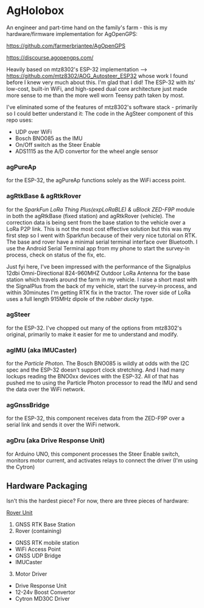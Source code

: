 # AgHolobox
An engineer and part-time hand on the family's farm - this is my hardware/firmware implementation for AgOpenGPS:

https://github.com/farmerbriantee/AgOpenGPS

https://discourse.agopengps.com/

Heavily based on mtz8302's ESP-32 implementation --> https://github.com/mtz8302/AOG_Autosteer_ESP32 whose work I found before I knew very much about this.  I'm glad that I did!  The ESP-32 with its' low-cost, built-in WiFi, and high-speed dual core architecture just made more sense to me than the more well worn Teensy path taken by most.

I've eliminated some of the features of mtz8302's software stack - primarily so I could better understand it:  The code in the AgSteer component of this repo uses:

 * UDP over WiFi
 * Bosch BNO085 as the IMU
 * On/Off switch as the Steer Enable
 * ADS1115 as the A/D convertor for the wheel angle sensor

### agPureAp 
for the ESP-32, the agPureAp functions solely as the WiFi access point.

### agRtkBase  & agRtkRover
for the *SparkFun LoRa Thing Plus(expLoRaBLE) & uBlock ZED-F9P* module in both the agRtkBase (fixed station) and agRtkRover (vehicle). 
The correction data is being sent from the base station to the vehicle over a LoRa P2P link.  This is not the most cost effective solution but this was my first step so I went with Sparkfun because of their very nice tutorial on RTK.  The base and rover have a minimal serial terminal interface over Bluetooth.  I use the Android Serial Terminal app from my phone to start the survey-in process, check on status of the fix, etc. 

Just fyi here, I've been impressed with the performance of the Signalplus 12dbi Omni-Directional 824-960MHZ Outdoor LoRa Antenna for the base station which travels around the farm in my vehicle.  I raise a short mast with the SignalPlus from the back of my vehicle, start the survey-in process, and within 30minutes I'm getting RTK fix in the tractor.  The rover side of LoRa uses a full length 915MHz dipole of the *rubber ducky* type.

### agSteer
for the ESP-32. I've chopped out many of the options from mtz8302's original, primarily to make it easier for me to understand and modify.

### agIMU (aka IMUCaster)
for the *Particle Photon*.  The Bosch BNO085 is wildly at odds with the I2C spec and the ESP-32 doesn't support clock stretching.  And I had many lockups reading the BNO0xx devices with the ESP-32. All of that has pushed me to using the Particle Photon processor to read the IMU and send the data over the WiFi network.  

### agGnssBridge
for the ESP-32, this component receives data from the ZED-F9P over a serial link and sends it over the WiFi network.

### agDru (aka Drive Response Unit)
for Arduino UNO, this component processes the Steer Enable switch, monitors motor current, and activates relays to connect the driver (I'm using the Cytron)

## Hardware Packaging
Isn't this the hardest piece? For now, there are three  pieces of hardware:

[Rover Unit](https://www.dropbox.com/s/5r3vjf7hzsla30m/agRover.png "Rover")

1. GNSS RTK Base Station
2. Rover (containing)
  * GNSS RTK mobile station
  * WiFi Access Point 
  * GNSS UDP Bridge   
  * IMUCaster
3. Motor Driver
  * Drive Response Unit
  * 12-24v Boost Convertor
  * Cytron MD30C Driver
